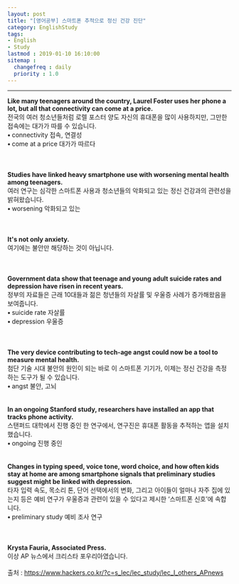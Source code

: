 ```yaml
---
layout: post
title: "[영어공부] 스마트폰 추적으로 정신 건강 진단"
category: EnglishStudy
tags:
- English
- Study
lastmod : 2019-01-10 16:10:00
sitemap :
  changefreq : daily
  priority : 1.0
---
```


***

<!--미리보기-->
<span class="style1"><strong>Like  many teenagers around the country, Laurel Foster uses her phone a lot, but all  that connectivity can come at a price.<br>
</strong></span>전국의 여러  청소년들처럼 로렐 포스터 양도 자신의 휴대폰을 많이 사용하지만, 그만한 접속에는 대가가 따를 수 있습니다.<span class="style9"><br>
</span> <span class="style15"><strong class="style15">• </strong>connectivity  접속, 연결성<br>
<strong class="style15">• </strong>come  at a price 대가가 따르다</span><span class="style9"><br>
</span><br><span class="style15"><br></span><br>
<span class="style1"><strong>Studies  have linked heavy smartphone use with worsening mental health among teenagers.<br>
</strong></span>여러 연구는  심각한 스마트폰 사용과 청소년들의 악화되고 있는 정신 건강과의 관련성을 밝혀왔습니다.<span class="style9"><br>
</span> <span class="style15"><strong class="style15">• </strong>worsening  악화되고 있는</span><span class="style15"><br>
</span><br><span class="style15"><br></span><br>
<span class="style1"><strong>It's  not only anxiety.<br>
</strong></span>여기에는 불안만  해당하는 것이 아닙니다.<span class="style9"><br>
</span><br><br><br>
<span class="style1"><strong>Government  data show that teenage and young adult suicide rates and depression have risen  in recent years.<br>
</strong></span>정부의 자료들은  근래 10대들과 젊은 청년들의 자살률 및 우울증 사례가 증가해왔음을 보여줍니다.<span class="style9"><br>
</span> <span class="style15"><strong class="style15">• </strong>suicide  rate 자살률<br>
<strong class="style15">• </strong>depression  우울증</span><span class="style9"><br>
</span><br><span class="style15"><br></span><br>
<span class="style1"><strong>The  very device contributing to tech-age angst could now be a tool to measure  mental health.<br>
</strong></span>첨단 기술 시대  불안의 원인이 되는 바로 이 스마트폰 기기가, 이제는 정신 건강을 측정하는 도구가 될 수 있습니다.<span class="style9"><br>
</span> <span class="style15"><strong class="style15">• </strong>angst 불안, 고뇌</span><br><span class="style15"><br></span><br>
<span class="style1"><strong>In an  ongoing Stanford study, researchers have installed an app that tracks phone  activity.<br>
</strong></span>스탠퍼드 대학에서  진행 중인 한 연구에서, 연구진은 휴대폰 활동을 추적하는 앱을 설치했습니다.<span class="style9"><br>
</span> <span class="style15"><strong class="style15">• </strong>ongoing  진행 중인</span><br><span class="style15"><br></span><br>
<span class="style1"><strong>Changes  in typing speed, voice tone, word choice, and how often kids stay at home are  among smartphone signals that preliminary studies suggest might be linked with  depression.<br>
</strong></span>타자 입력 속도, 목소리 톤, 단어 선택에서의 변화,  그리고 아이들이 얼마나 자주 집에 있는지 등은 예비 연구가 우울증과 관련이 있을 수 있다고 제시한 ‘스마트폰  신호’에 속합니다.<span class="style9"><br>
</span> <span class="style15"><strong class="style15">• </strong>preliminary  study 예비 조사 연구</span><span class="style15"><br>
</span><br><span class="style15"><br></span><br>
<span class="style1"><strong>Krysta  Fauria, Associated Press.<br>
  </strong></span>이상 AP 뉴스에서 크리스타 포우리아였습니다.<span class="style9"><br>
</span><br>
출처 : https://www.hackers.co.kr/?c=s_lec/lec_study/lec_I_others_APnews
